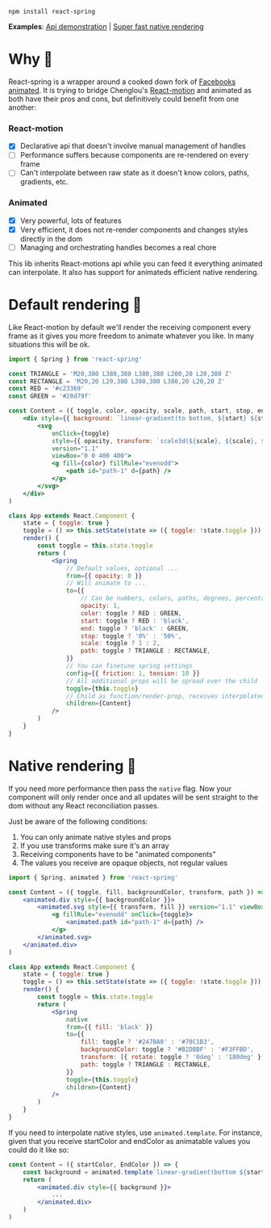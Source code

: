     npm install react-spring

<b>Examples</b>: [Api demonstration](https://codesandbox.io/embed/oln44nx8xq) | [Super fast native rendering](https://codesandbox.io/embed/882njxpz29)

# Why 🤔

React-spring is a wrapper around a cooked down fork of [Facebooks animated](http://animatedjs.github.io/interactive-docs/). It is trying to bridge Chenglou's [React-motion](https://github.com/chenglou/react-motion) and animated as both have their pros and cons, but definitively could benefit from one another:

### React-motion

- [x] Declarative api that doesn't involve manual management of handles
- [ ] Performance suffers because components are re-rendered on every frame
- [ ] Can't interpolate between raw state as it doesn't know colors, paths, gradients, etc. 

### Animated

- [x] Very powerful, lots of features
- [x] Very efficient, it does not re-render components and changes styles directly in the dom
- [ ] Managing and orchestrating handles becomes a real chore

This lib inherits React-motions api while you can feed it everything animated can interpolate. It also has support for animateds efficient native rendering.

# Default rendering 🐎

Like React-motion by default we'll render the receiving component every frame as it gives you more freedom to animate whatever you like. In many situations this will be ok.

```jsx
import { Spring } from 'react-spring'

const TRIANGLE = 'M20,380 L380,380 L380,380 L200,20 L20,380 Z'
const RECTANGLE = 'M20,20 L20,380 L380,380 L380,20 L20,20 Z'
const RED = '#c23369'
const GREEN = '#28d79f'

const Content = ({ toggle, color, opacity, scale, path, start, stop, end }) => (
    <div style={{ background: `linear-gradient(to bottom, ${start} ${stop}, ${end} 100%)` }}>
        <svg
            onClick={toggle}
            style={{ opacity, transform: `scale3d(${scale}, ${scale}, ${scale})` }}
            version="1.1"
            viewBox="0 0 400 400">
            <g fill={color} fillRule="evenodd">
                <path id="path-1" d={path} />
            </g>
        </svg>
    </div>
)

class App extends React.Component {
    state = { toggle: true }
    toggle = () => this.setState(state => ({ toggle: !state.toggle }))
    render() {
        const toggle = this.state.toggle
        return (
            <Spring
                // Default values, optional ...
                from={{ opacity: 0 }}
                // Will animate to ...
                to={{
                    // Can be numbers, colors, paths, degrees, percentages, ...
                    opacity: 1,
                    color: toggle ? RED : GREEN,
                    start: toggle ? RED : 'black',
                    end: toggle ? 'black' : GREEN,
                    stop: toggle ? '0%' : '50%',
                    scale: toggle ? 1 : 2,
                    path: toggle ? TRIANGLE : RECTANGLE,
                }}
                // You can finetune spring settings
                config={{ friction: 1, tension: 10 }}
                // All additional props will be spread over the child
                toggle={this.toggle}
                // Child as function/render-prop, receives interpolated values
                children={Content}
            />
        )
    }
}
```

# Native rendering 🚀

If you need more performance then pass the `native` flag. Now your component will only render once and all updates will be sent straight to the dom without any React reconciliation passes.

Just be aware of the following conditions:

1. You can only animate native styles and props
2. If you use transforms make sure it's an array
3. Receiving components have to be "animated components"
4. The values you receive are opaque objects, not regular values

```jsx
import { Spring, animated } from 'react-spring'

const Content = ({ toggle, fill, backgroundColor, transform, path }) => (
    <animated.div style={{ backgroundColor }}>
        <animated.svg style={{ transform, fill }} version="1.1" viewBox="0 0 400 400">
            <g fillRule="evenodd" onClick={toggle}>
                <animated.path id="path-1" d={path} />
            </g>
        </animated.svg>
    </animated.div>
)

class App extends React.Component {
    state = { toggle: true }
    toggle = () => this.setState(state => ({ toggle: !state.toggle }))
    render() {
        const toggle = this.state.toggle
        return (
            <Spring
                native
                from={{ fill: 'black' }}
                to={{
                    fill: toggle ? '#247BA0' : '#70C1B3',
                    backgroundColor: toggle ? '#B2DBBF' : '#F3FFBD',
                    transform: [{ rotate: toggle ? '0deg' : '180deg' }, { scale: toggle ? 0.6 : 1.5 }],
                    path: toggle ? TRIANGLE : RECTANGLE,
                }}
                toggle={this.toggle}
                children={Content}
            />
        )
    }
}
```

If you need to interpolate native styles, use `animated.template`. For instance, given that you receive startColor and endColor as animatable values you could do it like so:

```jsx
const Content = ({ startColor, EndColor }) => {
    const background = animated.template`linear-gradient(bottom ${startColor} 0%, ${EndColor} 100%)`
    return (
        <animated.div style={{ background }}>
            ...
        </animated.div>
    )
)
```

